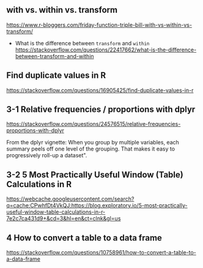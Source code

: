 ## with vs. within vs. transform
https://www.r-bloggers.com/friday-function-triple-bill-with-vs-within-vs-transform/

- What is the difference between `transform` and `within`
https://stackoverflow.com/questions/22417662/what-is-the-difference-between-transform-and-within

## Find duplicate values in R
https://stackoverflow.com/questions/16905425/find-duplicate-values-in-r

## 3-1 Relative frequencies / proportions with dplyr
https://stackoverflow.com/questions/24576515/relative-frequencies-proportions-with-dplyr

From the dplyr vignette:
When you group by multiple variables, each summary peels off one level of the grouping. That makes it easy to progressively roll-up a dataset".

## 3-2 5 Most Practically Useful Window (Table) Calculations in R

https://webcache.googleusercontent.com/search?q=cache:CPwhfDt4VkQJ:https://blog.exploratory.io/5-most-practically-useful-window-table-calculations-in-r-7e2c7ca431d9+&cd=3&hl=en&ct=clnk&gl=us

## 4 How to convert a table to a data frame
https://stackoverflow.com/questions/10758961/how-to-convert-a-table-to-a-data-frame
